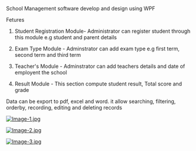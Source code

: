School Management software develop and design using WPF 

Fetures

1.  Student Registration Module- Administrator can register student through this module e.g student and parent details

2. Exam Type Module - Adminstrator can add exam type e.g first term, second term and third term 

3. Teacher's Module - Adminstrator can add teachers details and date of employent the school

4. Result Module - This section compute student result, Total score and grade

 Data can be export to pdf, excel and word. it allow searching, filtering, orderby, recording, editing and deleting records

[![Image-1.jpg](https://i.postimg.cc/Hkn3S8jb/Image-1.jpg)](https://postimg.cc/k2rxG4Q5)

[![Image-2.jpg](https://i.postimg.cc/63hzTry4/Image-2.jpg)](https://postimg.cc/0Mb7BJG9)

[![Image-3.jpg](https://i.postimg.cc/T1WRxJdg/Image-3.jpg)](https://postimg.cc/hQcFbx7t)
